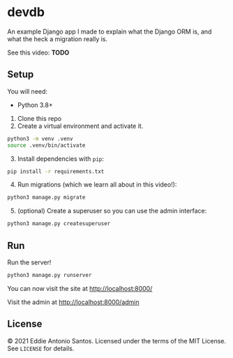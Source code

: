 devdb
=====

An example Django app I made to explain what the Django ORM is, and what
the heck a migration really is.

See this video: **TODO**

Setup
-----

You will need:

 - Python 3.8+

 1. Clone this repo
 2. Create a virtual environment and activate it.

```sh
python3 -m venv .venv
source .venv/bin/activate
```

 3. Install dependencies with `pip`:

```sh
pip install -r requirements.txt
```

 4. Run migrations (which we learn all about in this video!):

```sh
python3 manage.py migrate
```

 5. (optional) Create a superuser so you can use the admin interface:

```sh
python3 manage.py createsuperuser
```


Run
---

Run the server!

```sh
python3 manage.py runserver
```

You can now visit the site at <http://localhost:8000/>

Visit the admin at <http://localhost:8000/admin>

License
-------

© 2021 Eddie Antonio Santos. Licensed under the terms of the MIT
License. See `LICENSE` for details.

